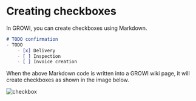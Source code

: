 # Creating checkboxes

In GROWI, you can create checkboxes using Markdown.

```markdown
# TODO confirmation
- TODO
    - [x] Delivery
    - [ ] Inspection
    - [ ] Invoice creation
```

When the above Markdown code is written into a GROWI wiki page, it will create checkboxes as shown in the image below.

![checkbox](/assets/images/checkbox.png)
